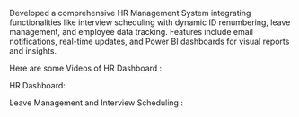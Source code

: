 Developed a comprehensive HR Management System integrating functionalities like interview scheduling with dynamic ID renumbering, leave management, and employee data tracking. Features include email notifications, real-time updates, and Power BI dashboards for visual reports and insights.

Here are some Videos of HR Dashboard : 

HR Dashboard:


Leave Management and Interview Scheduling :
